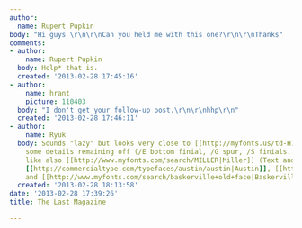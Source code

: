 ```yaml
---
author:
  name: Rupert Pupkin
body: "Hi guys \r\n\r\nCan you held me with this one?\r\n\r\nThanks"
comments:
- author:
    name: Rupert Pupkin
  body: Help* that is.
  created: '2013-02-28 17:45:16'
- author:
    name: hrant
    picture: 110403
  body: "I don't get your follow-up post.\r\n\r\nhhp\r\n"
  created: '2013-02-28 17:46:11'
- author:
    name: Ryuk
  body: Sounds "lazy" but looks very close to [[http://myfonts.us/td-H7BzyQ|Times]],
    some details remaining off (/E bottom finial, /G spur, /S finials...). You may
    like also [[http://www.myfonts.com/search/MILLER|Miller]] (Text and Display),
    [[http://commercialtype.com/typefaces/austin/austin|Austin]], [[http://www.typography.com/fonts/font_overview.php?productLineID=100031|Chronicle]]
    and [[http://www.myfonts.com/search/baskerville+old+face|Baskerville Old Face]].
  created: '2013-02-28 18:13:58'
date: '2013-02-28 17:39:26'
title: The Last Magazine

---
```

